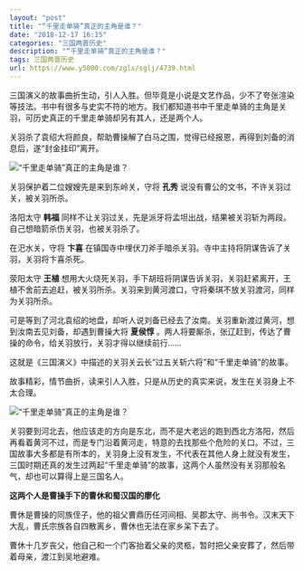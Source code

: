 ```yaml
---
layout: "post"
title: "“千里走单骑”真正的主角是谁？"
date: "2018-12-17 16:15"
categories: "三国两晋历史"
description: "“千里走单骑”真正的主角是谁？"
tags: 三国两晋历史
url: https://www.y5000.com/zgls/sglj/4739.html
---
```






三国演义的故事曲折生动，引人入胜。但毕竟是小说是文艺作品，少不了夸张渲染等技法。书中有很多与史实不符的地方。我们都知道书中千里走单骑的主角是关羽，可历史真正的千里走单骑却另有其人，还是两个人。

关羽杀了袁绍大将颜良，帮助曹操解了白马之围，觉得已经报恩，再得到刘备的消息后，遂“封金挂印”离开。

![“千里走单骑”真正的主角是谁？](/uploads/allimg/161108/6-16110P95K4437.JPG)

关羽保护着二位嫂嫂先是来到东岭关，守将 **孔秀** 说没有曹公的文书，不许关羽过关，被关羽所杀。

洛阳太守 **韩福** 同样不让关羽过关，先是派牙将孟坦出战，结果被关羽斩为两段。自己想暗箭杀伤关羽，也被关羽杀了。

在汜水关，守将 **卞喜** 在镇国寺中埋伏刀斧手暗杀关羽。寺中主持将阴谋告诉了关羽，关羽将卞喜杀死。

荥阳太守 **王植**
想用大火烧死关羽，手下胡班将阴谋告诉关羽，关羽赶紧离开，王植不舍前去追赶，被关羽所杀。关羽来到黄河渡口，守将秦琪不放关羽渡河，同样为关羽所杀。

可是等到了河北袁绍的地盘，却听人说刘备已经去了汝南。关羽重新渡过黄河，想到汝南去见刘备，却遇到曹操大将 **夏侯惇**
。两人将要厮杀，张辽赶到，传达了曹操的命令，给关羽放行，关羽才得以继续前行……

这就是《三国演义》中描述的关羽关云长“过五关斩六将”和“千里走单骑”的故事。

故事精彩，情节曲折，读来引人入胜，只是从历史的真实来说，发生在关羽身上不太合理。

![“千里走单骑”真正的主角是谁？](/uploads/allimg/161108/6-16110P95RcQ.JPG)

关羽要到河北去，他应该走的方向是东北，而不是大老远的跑到西北方洛阳，然后再看着黄河不过，而是专门沿着黄河走，特意的去找那些个危险的关口。不过，三国故事大多都是有所本的，关羽身上没有发生，不代表在其他人身上就没有发生，三国时期还真的发生过两起“千里走单骑”的故事，这两个人虽然没有关羽那般名气，却也可以算得上是三国名人。

**这两个人是曹操手下的曹休和蜀汉国的廖化**

曹休是曹操的同族侄子，他的祖父曹鼎历任河间相、吴郡太守、尚书令。汉末天下大乱，曹氏宗族各自四散离乡，曹休也无法在家乡呆下去了。

曹休十几岁丧父，他自己和一个门客抬着父亲的灵柩，暂时把父亲安葬了，然后带着母亲，渡江到吴地避难。
